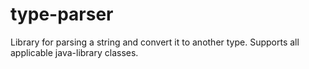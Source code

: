 type-parser
================

Library for parsing a string and convert it to another type. Supports all applicable java-library classes.
